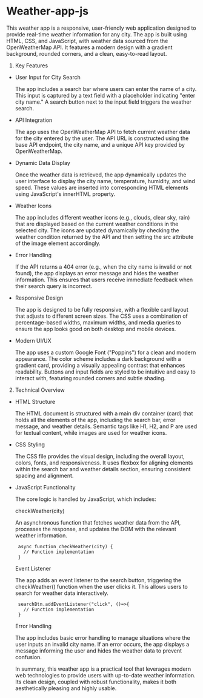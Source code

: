 # Weather-app-js

   This weather app is a responsive, user-friendly web application designed to provide real-time weather information for any city. The app is built using HTML, CSS, and JavaScript, with weather data sourced from the OpenWeatherMap API. It features a modern design with a gradient background, rounded corners, and a clean, easy-to-read layout.

1. Key Features

- User Input for City Search

   The app includes a search bar where users can enter the name of a city. This input is captured by a text field with a placeholder indicating "enter city name." A search button next to the input field triggers the weather search.

- API Integration

   The app uses the OpenWeatherMap API to fetch current weather data for the city entered by the user. The API URL is constructed using the base API endpoint, the city name, and a unique API key provided by OpenWeatherMap.

- Dynamic Data Display

   Once the weather data is retrieved, the app dynamically updates the user interface to display the city name, temperature, humidity, and wind speed. These values are inserted into corresponding HTML elements using JavaScript's innerHTML property.

- Weather Icons

   The app includes different weather icons (e.g., clouds, clear sky, rain) that are displayed based on the current weather conditions in the selected city. The icons are updated dynamically by checking the weather condition returned by the API and then setting the src attribute of the image element accordingly.

- Error Handling

   If the API returns a 404 error (e.g., when the city name is invalid or not found), the app displays an error message and hides the weather information. This ensures that users receive immediate feedback when their search query is incorrect.

- Responsive Design

   The app is designed to be fully responsive, with a flexible card layout that adjusts to different screen sizes. The CSS uses a combination of percentage-based widths, maximum widths, and media queries to ensure the app looks good on both desktop and mobile devices.

- Modern UI/UX

   The app uses a custom Google Font ("Poppins") for a clean and modern appearance. The color scheme includes a dark background with a gradient card, providing a visually appealing contrast that enhances readability. Buttons and input fields are styled to be intuitive and easy to interact with, featuring rounded corners and subtle shading.

2. Technical Overview
   
- HTML Structure

   The HTML document is structured with a main div container (card) that holds all the elements of the app, including the search bar, error message, and weather details. Semantic tags like H1, H2, and P are used for textual content, while images are used for weather icons.

- CSS Styling

   The CSS file provides the visual design, including the overall layout, colors, fonts, and responsiveness. It uses flexbox for aligning elements within the search bar and weather details section, ensuring consistent spacing and alignment.

- JavaScript Functionality

   The core logic is handled by JavaScript, which includes:

   checkWeather(city)

   An asynchronous function that fetches weather data from the API, processes the response, and updates the DOM with the relevant weather information.

       async function checkWeather(city) {
         // Function implementation
       }

   Event Listener

   The app adds an event listener to the search button, triggering the checkWeather() function when the user clicks it. This allows users to search for weather data interactively.

       searchBtn.addEventListener("click", ()=>{
         // Function implementation
       }

   Error Handling

   The app includes basic error handling to manage situations where the user inputs an invalid city name. If an error occurs, the app displays a message informing the user and hides the weather data to prevent confusion.



   In summary, this weather app is a practical tool that leverages modern web technologies to provide users with up-to-date weather information. Its clean design, coupled with robust functionality, makes it both aesthetically pleasing and highly usable.
